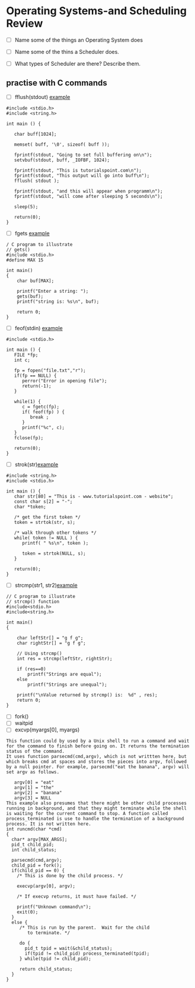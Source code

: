 # Operating Systems-and Scheduling Review

* [ ] Name some of the things an Operating System does
* [ ] Name some of the thins a Scheduler does.
* [ ] What types of Scheduler are there? Describe them.


## practise with C commands
* [ ] fflush(stdout) [example](https://stackoverflow.com/questions/22901901/what-does-fflushstdin-do-in-c-programing)

```
#include <stdio.h>
#include <string.h>

int main () {

   char buff[1024];

   memset( buff, '\0', sizeof( buff ));

   fprintf(stdout, "Going to set full buffering on\n");
   setvbuf(stdout, buff, _IOFBF, 1024);

   fprintf(stdout, "This is tutorialspoint.com\n");
   fprintf(stdout, "This output will go into buff\n");
   fflush( stdout );

   fprintf(stdout, "and this will appear when programm\n");
   fprintf(stdout, "will come after sleeping 5 seconds\n");

   sleep(5);

   return(0);
}
```

* [ ] fgets [example](https://www.geeksforgeeks.org/fgets-gets-c-language/)

```
/ C program to illustrate
// gets()
#include <stdio.h>
#define MAX 15

int main()
{
    char buf[MAX];

    printf("Enter a string: ");
    gets(buf);
    printf("string is: %s\n", buf);

    return 0;
}
```
* [ ] feof(stdin) [example](https://www.tutorialspoint.com/c_standard_library/c_function_feof.htm)

```
#include <stdio.h>

int main () {
   FILE *fp;
   int c;

   fp = fopen("file.txt","r");
   if(fp == NULL) {
      perror("Error in opening file");
      return(-1);
   }

   while(1) {
      c = fgetc(fp);
      if( feof(fp) ) {
         break ;
      }
      printf("%c", c);
   }
   fclose(fp);

   return(0);
}

```
* [ ] strok(str)[example](https://www.tutorialspoint.com/c_standard_library/c_function_strtok.htm)

```
#include <string.h>
#include <stdio.h>

int main () {
   char str[80] = "This is - www.tutorialspoint.com - website";
   const char s[2] = "-";
   char *token;

   /* get the first token */
   token = strtok(str, s);

   /* walk through other tokens */
   while( token != NULL ) {
      printf( " %s\n", token );

      token = strtok(NULL, s);
   }

   return(0);
}
```
* [ ] strcmp(str1, str2)[example](https://www.geeksforgeeks.org/strcmp-in-c-cpp/)
```
// C program to illustrate
// strcmp() function
#include<stdio.h>
#include<string.h>

int main()
{

    char leftStr[] = "g f g";
    char rightStr[] = "g f g";

    // Using strcmp()
    int res = strcmp(leftStr, rightStr);

    if (res==0)
        printf("Strings are equal");
    else
        printf("Strings are unequal");

    printf("\nValue returned by strcmp() is:  %d" , res);
    return 0;
}
```
* [ ] fork()
* [ ] waitpid
* [ ] excvp(myargs[0], myargs)

```
This function could by used by a Unix shell to run a command and wait for the command to finish before going on. It returns the termination status of the command.
It uses function parsecmd(cmd,argv), which is not writtten here, but which breaks cmd at spaces and stores the pieces into argv, followed by a null pointer. For example, parsecmd("eat the banana", argv) will set argv as follows.

   argv[0] = "eat"
   argv[1] = "the"
   argv[2] = "banana"
   argv[3] = NULL
This example also presumes that there might be other child processes running in background, and that they might terminate while the shell is waiting for the current command to stop. A function called process_terminated is use to handle the termination of a background process. It is not written here.
int runcmd(char *cmd)
{
  char* argv[MAX_ARGS];
  pid_t child_pid;
  int child_status;

  parsecmd(cmd,argv);
  child_pid = fork();
  if(child_pid == 0) {
    /* This is done by the child process. */

    execvp(argv[0], argv);

    /* If execvp returns, it must have failed. */

    printf("Unknown command\n");
    exit(0);
  }
  else {
     /* This is run by the parent.  Wait for the child
        to terminate. */

     do {
       pid_t tpid = wait(&child_status);
       if(tpid != child_pid) process_terminated(tpid);
     } while(tpid != child_pid);

     return child_status;
  }
}
```
